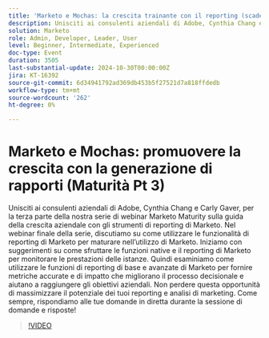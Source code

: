 ```yaml
---
title: 'Marketo e Mochas: la crescita trainante con il reporting (scadenza: 3)'
description: Unisciti ai consulenti aziendali di Adobe, Cynthia Chang e Carly Gaver, per la terza parte della nostra serie di webinar Marketo Maturity sulla guida della crescita aziendale con gli strumenti di reporting di Marketo. Nel webinar finale della serie, discutiamo su come utilizzare le funzionalità di reporting di Marketo per maturare nell’utilizzo di Marketo. Iniziamo con suggerimenti su come sfruttare le funzioni native e il reporting di Marketo per monitorare le prestazioni delle istanze. Quindi esaminiamo come utilizzare le funzioni di reporting di base e avanzate di Marketo per fornire metriche accurate e di impatto che migliorano il processo decisionale e aiutano a raggiungere gli obiettivi aziendali. Non perdere questa opportunità di massimizzare il potenziale dei tuoi reporting e analisi di marketing. Come sempre, rispondiamo alle tue domande in diretta durante la sessione di domande e risposte!
solution: Marketo
role: Admin, Developer, Leader, User
level: Beginner, Intermediate, Experienced
doc-type: Event
duration: 3505
last-substantial-update: 2024-10-30T00:00:00Z
jira: KT-16392
source-git-commit: 6d34941792ad369db453b5f27521d7a818ffdedb
workflow-type: tm+mt
source-wordcount: '262'
ht-degree: 0%

---
```



# Marketo e Mochas: promuovere la crescita con la generazione di rapporti (Maturità Pt 3)

Unisciti ai consulenti aziendali di Adobe, Cynthia Chang e Carly Gaver, per la terza parte della nostra serie di webinar Marketo Maturity sulla guida della crescita aziendale con gli strumenti di reporting di Marketo. Nel webinar finale della serie, discutiamo su come utilizzare le funzionalità di reporting di Marketo per maturare nell’utilizzo di Marketo. Iniziamo con suggerimenti su come sfruttare le funzioni native e il reporting di Marketo per monitorare le prestazioni delle istanze. Quindi esaminiamo come utilizzare le funzioni di reporting di base e avanzate di Marketo per fornire metriche accurate e di impatto che migliorano il processo decisionale e aiutano a raggiungere gli obiettivi aziendali. Non perdere questa opportunità di massimizzare il potenziale dei tuoi reporting e analisi di marketing. Come sempre, rispondiamo alle tue domande in diretta durante la sessione di domande e risposte!

>[!VIDEO](https://video.tv.adobe.com/v/3435407/?learn=on)

